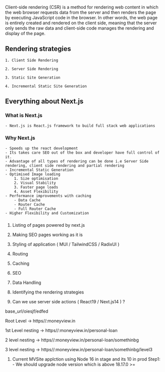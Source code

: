 
Client-side rendering (CSR) is a method for rendering web content in which the web browser requests data from the server and then renders the page by executing JavaScript code in the browser. In other words, the web page is entirely created and rendered on the client side, meaning that the server only sends the raw data and client-side code manages the rendering and display of the page. 

## Rendering strategies 

    1. Client Side Rendering 

    2. Server Side Rendering 

    3. Static Site Generation 

    4. Incremental Static Site Generation



## Everything about Next.js

### What is Next.js
    - Next.js is React.js framework to build full stack web applications 

### Why Next.js
    - Speeds up the react development 
    - Its takes care SEO out of the box and developer have full control of it. 
    - Advantage of all types of rendering can be done i.e Server Side rendering, client side rendering and partial rendering 
    - Incremental Static Generation 
    - Optimised Image loading
        1. Size optimisation
        2. Visual Stability
        3. Faster page loads
        4. Asset Flexibility
    - Performance improvements with caching 
        - Data Cache
        - Router Cache
        - Full Router Cache
    - Higher Flexibility and Customization

### 


1. Listing of pages powered by next.js 

2. Making SEO pages working as it is 

4. Styling of application ( MUI / TailwindCSS / RadixUI )

5. Routing 
6. Caching 
7. SEO 
8. Data Handling 
9. Identifying the rendering strategies 
10. Can we use server side actions ( React19 / Next.js14 ) ?







base_url/oiesjf/edfed



Root Level -> https//:moneyview.in

1st Level nesting -> https//:moneyview.in/personal-loan

2 level nesting -> https//:moneyview.in/personal-loan/somethinbg

3 level nesting -> https//:moneyview.in/personal-loan/somethinbg/level3 




1. Current MVSite applction using Node 16 in stage and its 10 in prod 
Step1:    - We should upgrade node version which is above 18.17.0 >= 


